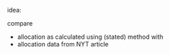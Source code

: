 idea:

compare 
- allocation as calculated using (stated) method 
with 
- allocation data from NYT article

